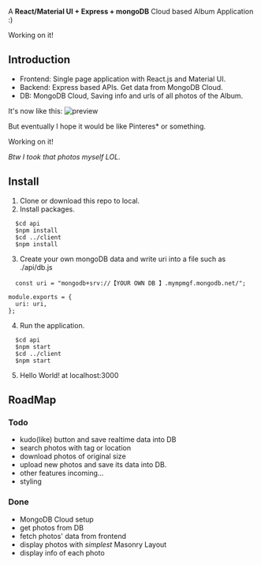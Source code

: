 A **React/Material UI + Express + mongoDB** Cloud based Album Application :)

Working on it!

## Introduction

- Frontend: Single page application with React.js and Material UI.
- Backend: Express based APIs. Get data from MongoDB Cloud.
- DB: MongoDB Cloud, Saving info and urls of all photos of the Album.

It's now like this:
![preview](info/preview.png)

But eventually I hope it would be like Pinteres* or something.

Working on it!

*Btw I took that photos myself LOL.*

## Install

1. Clone or download this repo to local.
2. Install packages.
```
  $cd api
  $npm install
  $cd ../client
  $npm install
```
3. Create your own mongoDB data and write uri into a file such as 
./api/db.js
```
  const uri = "mongodb+srv://【YOUR OWN DB 】.mympmgf.mongodb.net/";

module.exports = {
  uri: uri,
};
```
4. Run the application.
```
  $cd api
  $npm start
  $cd ../client
  $npm start
```
5. Hello World! at localhost:3000

## RoadMap

### Todo
- kudo(like) button and save realtime data into DB
- search photos with tag or location
- download photos of original size 
- upload new photos and save its data into DB.
- other features incoming...
- styling

### Done
- MongoDB Cloud setup
- get photos from DB
- fetch photos' data from frontend
- display photos with *simplest* Masonry Layout
- display info of each photo